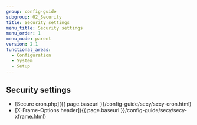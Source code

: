 ```yaml
---
group: config-guide
subgroup: 02_Security
title: Security settings
menu_title: Security settings
menu_order: 1
menu_node: parent
version: 2.1
functional_areas:
  - Configuration
  - System
  - Setup
---
```


## Security settings

*	[Secure cron.php]({{ page.baseurl }}/config-guide/secy/secy-cron.html)
*	[X-Frame-Options header]({{ page.baseurl }}/config-guide/secy/secy-xframe.html)

